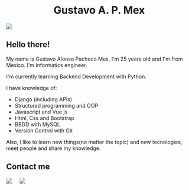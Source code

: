<h1 align='center'> Gustavo A. P. Mex </h1>
<img src="https://pbs.twimg.com/profile_banners/1096822160495136773/1632009987/1500x500">

## Hello there!
My name is Gustavo Alonso Pacheco Mex, I'm 25 years old and I'm from Mexico. I'm informatics engineer. 

I'm currently learning Backend Development with Python.

I have knowledge of:
- Django (including APIs)
- Structured programming and OOP
- Javascript and Vue js
- Html, Css and Bootstrap
- BBDD with MySQL
- Version Control with Git

Also, I like to learn new things(no matter the topic) and new tecnologies, meet people and share my knowledge. 

## Contact me 
<p>
<a href="https://twitter.com/gustavopmex" target="_blank"><img src="https://img.shields.io/badge/twitter-%231DA1F2.svg?&style=for-the-badge&logo=twitter&logoColor=white" /></a>&nbsp;&nbsp;&nbsp;&nbsp;
<a href="https://www.linkedin.com/in/gustavopmex/" target="_blank"><img src="https://img.shields.io/badge/linkedin-%230077B5.svg?&style=for-the-badge&logo=linkedin&logoColor=white" /></a>&nbsp;&nbsp;&nbsp;&nbsp;
</p>


<!--
**GustavoPMex/GustavoPMex** is a ✨ _special_ ✨ repository because its `README.md` (this file) appears on your GitHub profile.

Here are some ideas to get you started:

- 🔭 I’m currently working on ...
- 🌱 I’m currently learning ...
- 👯 I’m looking to collaborate on ...
- 🤔 I’m looking for help with ...
- 💬 Ask me about ...
- 📫 How to reach me: ...
- 😄 Pronouns: ...
- ⚡ Fun fact: ...
-->
